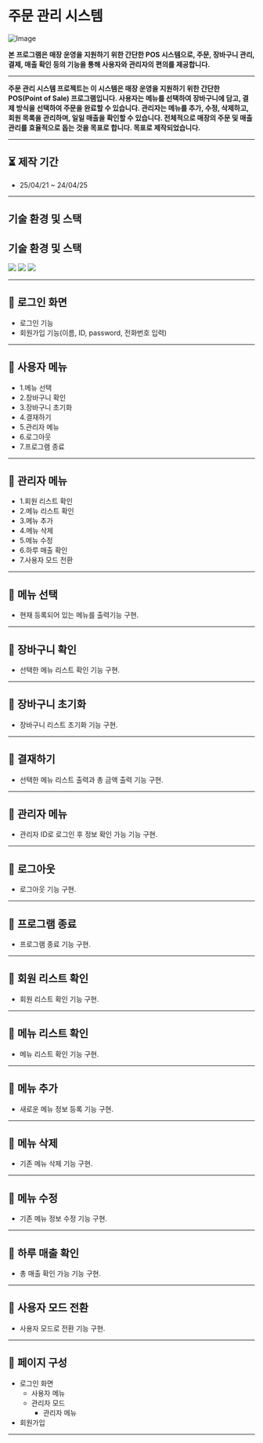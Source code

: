 # 주문 관리 시스템

![Image](https://github.com/user-attachments/assets/e3332ef9-3d97-4d6e-bb69-42fedb4de732)

**본 프로그램은 매장 운영을 지원하기 위한 간단한 POS 시스템으로, 주문, 장바구니 관리, 결제, 매출 확인 등의 기능을 통해 사용자와 관리자의 편의를 제공합니다.**

 ---
 
**주문 관리 시스템 프로젝트는 이 시스템은 매장 운영을 지원하기 위한 간단한 POS(Point of Sale) 프로그램입니다.
사용자는 메뉴를 선택하여 장바구니에 담고, 결제 방식을 선택하여 주문을 완료할 수 있습니다.
관리자는 메뉴를 추가, 수정, 삭제하고, 회원 목록을 관리하며, 일일 매출을 확인할 수 있습니다.
전체적으로 매장의 주문 및 매출 관리를 효율적으로 돕는 것을 목표로 합니다. 목표로 제작되었습니다.**

---
## ⏳ 제작 기간

- 25/04/21 ~ 24/04/25

 ---

## 기술 환경 및 스택

## 기술 환경 및 스택

<img src="https://img.shields.io/badge/Java-007396?style=for-the-badge&logo=java&logoColor=white"/> <img src="https://img.shields.io/badge/Eclipse-2C2255?style=for-the-badge&logo=eclipseide&logoColor=white"/> <img src="https://img.shields.io/badge/CMD-000000?style=for-the-badge&logo=windows&logoColor=white"/>

 ---

## 📑 로그인 화면

- 로그인 기능
- 회원가입 기능(이름, ID, password, 전화번호 입력)

---

## 📑 사용자 메뉴

- 1.메뉴 선택
- 2.장바구니 확인
- 3.장바구니 초기화
- 4.결재하기
- 5.관리자 메뉴
- 6.로그아웃
- 7.프로그램 종료

---

## 📑 관리자 메뉴

- 1.회원 리스트 확인
- 2.메뉴 리스트 확인
- 3.메뉴 추가
- 4.메뉴 삭제
- 5.메뉴 수정
- 6.하루 매출 확인
- 7.사용자 모드 전환
  
---

## 📑 메뉴 선택

- 현재 등록되어 있는 메뉴를 출력기능 구현.
  
---



## 📑 장바구니 확인
- 선택한 메뉴 리스트 확인 기능 구현.
  
---



## 📑 장바구니 초기화
- 장바구니 리스트 초기화 기능 구현.

---



## 📑 결재하기
- 선택한 메뉴 리스트 출력과 총 금액 출력 기능 구현.

---



## 📑 관리자 메뉴
- 관리자 ID로 로그인 후 정보 확인 가능 기능 구현.

---



## 📑 로그아웃
- 로그아웃 기능 구현.

---



## 📑 프로그램 종료
- 프로그램 종료 기능 구현.

---



## 📑 회원 리스트 확인

- 회원 리스트 확인 기능 구현.
  
---



## 📑 메뉴 리스트 확인

- 메뉴 리스트 확인 기능 구현.
  
---



## 📑 메뉴 추가

- 새로운 메뉴 정보 등록 기능 구현.
  
---



## 📑 메뉴 삭제

- 기존 메뉴 삭제 기능 구현.
  
---



## 📑 메뉴 수정

- 기존 메뉴 정보 수정 기능 구현.
  
---



## 📑 하루 매출 확인

- 총 매출 확인 가능 기능 구현.
  
---



## 📑 사용자 모드 전환

- 사용자 모드로 전환 기능 구현.
  
---



## 📑 페이지 구성

- 로그인 화면
  - 사용자 메뉴
  - 관리자 모드
    - 관리자 메뉴 
- 회원가입


---

